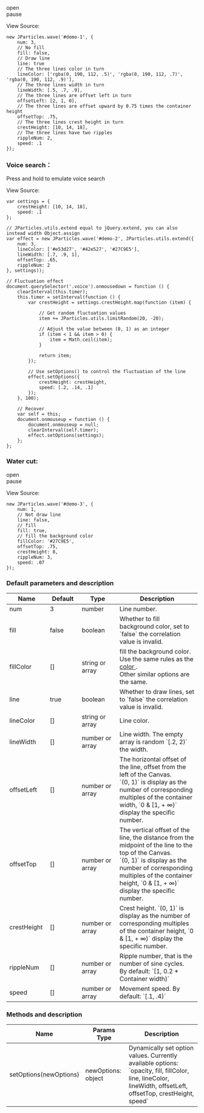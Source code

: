 <div class="instance-1">
    <div class="demo"></div>
	<div class="ctrl">
		<div class="btn btn-default open">open</div>
		<div class="btn btn-default pause">pause</div>
	</div>
</div>

View Source:

	new JParticles.wave('#demo-1', {
	    num: 3,
	    // No fill
	    fill: false,
	    // Draw line
	    line: true
	    // The three lines color in turn
	    lineColor: ['rgba(0, 190, 112, .5)', 'rgba(0, 190, 112, .7)', 'rgba(0, 190, 112, .9)'],
	    // The three lines width in turn
	    lineWidth: [.5, .7, .9],
	    // The three lines are offset left in turn
	    offsetLeft: [2, 1, 0],
	    // The three lines are offset upward by 0.75 times the container height
	    offsetTop: .75,
	    // The three lines crest height in turn
	    crestHeight: [10, 14, 18],
	    // The three lines have two ripples
	    rippleNum: 2,
	    speed: .1
	});

### Voice search：

<div class="instance-2">
    <div class="demo"></div>
	<div class="btn btn-default voice">Press and hold to emulate voice search</div>
</div>

View Source:

	var settings = {
        crestHeight: [10, 14, 18],
        speed: .1
    };

	// JParticles.utils.extend equal to jQuery.extend, you can also instead width Object.assign
	var effect = new JParticles.wave('#demo-2', JParticles.utils.extend({
        num: 3,
        lineColor: ['#e53d27', '#42e527', '#27C9E5'],
        lineWidth: [.7, .9, 1],
        offsetTop: .65,
        rippleNum: 2
    }, settings));

	// Fluctuation effect
	document.querySelector('.voice').onmousedown = function () {
		clearInterval(this.timer);
        this.timer = setInterval(function () {
            var crestHeight = settings.crestHeight.map(function (item) {

                // Get random fluctuation values
                item += JParticles.utils.limitRandom(20, -20);

				// Adjust the value between (0, 1) as an integer
                if (item < 1 && item > 0) {
                    item = Math.ceil(item);
                }

                return item;
            });

			// Use setOptions() to control the fluctuation of the line
            effect.setOptions({
                crestHeight: crestHeight,
                speed: [.2, .14, .1]
            });
        }, 100);

		// Recover
		var self = this;
		document.onmouseup = function () {
			document.onmouseup = null;
		    clearInterval(self.timer);
		    effect.setOptions(settings);
		};
	};

### Water cut:

<div class="instance-3">
    <div class="demo"></div>
	<div class="ctrl">
		<div class="btn btn-default open">open</div>
		<div class="btn btn-default pause">pause</div>
	</div>
</div>

View Source:

	new JParticles.wave('#demo-3', {
	    num: 1,
		// Not draw line
        line: false,
		// fill
        fill: true,
		// fill the background color
        fillColor: '#27C9E5',
        offsetTop: .75,
        crestHeight: 8,
        rippleNum: 3,
        speed: .07
	});

### Default parameters and description

<table class="table table-bordered-inner table-striped">
    <thead>
	    <tr>
	        <th width="100">Name</th>
	        <th width="100">Default</th>
	        <th width="150">Type</th>
	        <th width="450">Description</th>
	    </tr>
    </thead>
    <tbody>
	    <tr>
	        <td>num</td>
	        <td>3</td>
	        <td>number</td>
	        <td>Line number.</td>
	    </tr>
	    <tr>
	        <td>fill</td>
	        <td>false</td>
	        <td>boolean</td>
	        <td>Whether to fill background color, set to `false` the correlation value is invalid.</td>
	    </tr>
	    <tr>
	        <td>fillColor</td>
	        <td>[]</td>
	        <td>string or array</td>
	        <td>
	            fill the background color.<br>
				Use the same rules as the
	            <a class="dotted-line" href="#/examples/quick_start#默认配置" target="_blank">
	                color
	            </a>.
				<br>
				Other similar options are the same.
	        </td>
	    </tr>
	    <tr>
	        <td>line</td>
	        <td>true</td>
	        <td>boolean</td>
	        <td>Whether to draw lines, set to `false` the correlation value is invalid.</td>
	    </tr>
	    <tr>
	        <td>lineColor</td>
	        <td>[]</td>
	        <td>string or array</td>
	        <td>Line color.</td>
	    </tr>
	    <tr>
	        <td>lineWidth</td>
	        <td>[]</td>
	        <td>number or array</td>
	        <td>
	            Line width. The empty array is random `[.2, 2)` the width.
	        </td>
	    </tr>
	    <tr>
	        <td>offsetLeft</td>
	        <td>[]</td>
	        <td>number or array</td>
	        <td>
				The horizontal offset of the line, offset from the left of the Canvas.<br>
				`(0, 1)` is display as the number of corresponding multiples of the container width, `0 & [1, + ∞)` display the specific number.
			</td>
	    </tr>
	    <tr>
	        <td>offsetTop</td>
	        <td>[]</td>
	        <td>number or array</td>
	        <td>
				The vertical offset of the line, the distance from the midpoint of the line to the top of the Canvas.<br>
				`(0, 1)` is display as the number of corresponding multiples of the container height, `0 & [1, + ∞)` display the specific number.
			</td>
	    </tr>
	    <tr>
	        <td>crestHeight</td>
	        <td>[]</td>
	        <td>number or array</td>
	        <td>Crest height. `(0, 1)` is display as the number of corresponding multiples of the container height, `0 & [1, + ∞)` display the specific number.</td>
	    </tr>
	    <tr>
	        <td>rippleNum</td>
	        <td>[]</td>
	        <td>number or array</td>
	        <td>
				Ripple number, that is the number of sine cycles.<br>
				By default: `[1, 0.2 * Container width)`
			</td>
	    </tr>
	    <tr>
	        <td>speed</td>
	        <td>[]</td>
	        <td>number or array</td>
	        <td>Movement speed. By default: `[.1, .4)`</td>
	    </tr>
    </tbody>
</table>

### Methods and description

<table class="table table-bordered-inner table-striped">
    <thead>
	    <tr>
	        <th width="100">Name</th>
	        <th width="110">Params Type</th>
	        <th width="450">Description</th>
	    </tr>
    </thead>
    <tbody>
	    <tr>
	        <td>setOptions(newOptions)</td>
	        <td>newOptions: object</td>
	        <td>
				Dynamically set option values. Currently available options:<br>
				`opacity, fill, fillColor, line, lineColor, lineWidth, 
				offsetLeft, offsetTop, crestHeight, speed`
			</td>
	    </tr>
    </tbody>
</table>